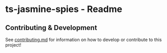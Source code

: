 # ts-jasmine-spies - Readme

## Contributing & Development

See [contributing.md](docs/contributing/contributing.md) for information on how to develop or contribute to this project!
